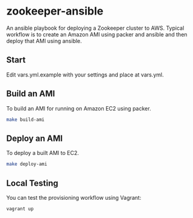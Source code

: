 # zookeeper-ansible

An ansible playbook for deploying a Zookeeper cluster to AWS. Typical workflow
is to create an Amazon AMI using packer and ansible and then deploy that AMI using
ansible.

## Start

Edit vars.yml.example with your settings and place at vars.yml.

## Build an AMI

To build an AMI for running on Amazon EC2 using packer.

```bash
make build-ami
```

## Deploy an AMI

To deploy a built AMI to EC2.

```bash
make deploy-ami
```

## Local Testing

You can test the provisioning workflow using Vagrant:

```bash
vagrant up
```

